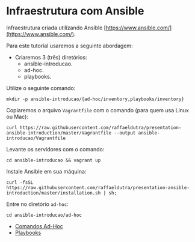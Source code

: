 # Infraestrutura com Ansible

Infraestrutura criada utilizando Ansible [https://www.ansible.com/](https://www.ansible.com/).

Para este tutorial usaremos a seguinte abordagem:

* Criaremos 3 (três) diretórios:
  * ansible-introducao.
  * ad-hoc.
  * playbooks.

Utilize o seguinte comando:

```shell
mkdir -p ansible-introducao/{ad-hoc/inventory,playbooks/inventory}
```

Copiaremos o arquivo `Vagrantfile` com o comando (para quem usa Linux ou Mac):

```shell
curl https://raw.githubusercontent.com/raffaeldutra/presentation-ansible-introduction/master/Vagrantfile --output ansible-introducao/Vagrantfile
```

Levante os servidores com o comando:

```shell
cd ansible-introducao && vagrant up
```

Instale Ansible em sua máquina:

```shell
curl -fsSL https://raw.githubusercontent.com/raffaeldutra/presentation-ansible-introduction/master/installation.sh | sh;
```

Entre no diretório `ad-hoc`:

```shell
cd ansible-introducao/ad-hoc
```

* [Comandos Ad-Hoc](docs/ad-hoc/_overview.md)
* [Playbooks](docs/playbooks/_overview.md)